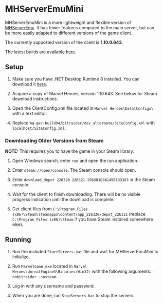 # MHServerEmuMini

MHServerEmuMini is a more lightweight and flexible version of [MHServerEmu](https://github.com/Crypto137/MHServerEmu). It has fewer features compared to the main server, but can be more easily adapted to different versions of the game client.

The currently supported version of the client is **1.10.0.643**.

The latest builds are available [here](https://github.com/Crypto137/MHServerEmuMini/releases/latest).

## Setup

1. Make sure you have .NET Desktop Runtime 8 installed. You can download it [here](https://dotnet.microsoft.com/en-us/download/dotnet/8.0).

2. Acquire a copy of Marvel Heroes, version 1.10.643. See below for Steam download instructions.

3. Open the ClientConfig.xml file located in `Marvel Heroes\Data\Configs\` with a text editor.

4. Replace `hq-gar-build04/bitraider/dev_alternate/SiteConfig.xml` with `localhost/SiteConfig.xml`.

### Downloading Older Versions from Steam

**NOTE:** This requires you to have the game in your Steam library.

1. Open Windows search, enter `run` and open the run application.

2. Enter `steam://open/console`. The Steam console should open.

3. Enter `download_depot 226320 226321 2968810361455133183` in the Steam console.

4. Wait for the client to finish downloading. There will be no visible progress indication until the download is complete.

5. Get client files from `C:\Program Files (x86)\Steam\steamapps\content\app_226320\depot_226321` (replace `C:\Program Files (x86)\Steam` if you have Steam installed somewhere else).

## Running

1. Run the included `StartServers.bat` file and wait for MHServerEmuMini to initialize.

2. Run `MarvelGame.exe` located in `Marvel Heroes\UnrealEngine3\Binaries\Win32\` with the following arguments: `-nobitraider -nosteam`.

3. Log in with any username and password.

4. When you are done, run `StopServers.bat` to stop the servers.
